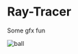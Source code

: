 # Ray-Tracer
Some gfx fun

![ball](https://lh3.googleusercontent.com/-cThjPjNvNWM/WwoRbUfF7gI/AAAAAAAANdc/R76rZxY9m-s_je9j8jOMsVcUBbcwNveXACL0BGAYYCw/h2160/2018-05-26.png)
